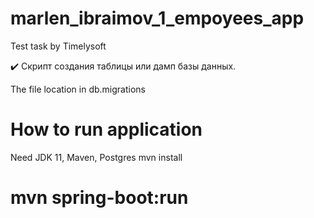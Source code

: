 # marlen_ibraimov_1_empoyees_app
Test task by Timelysoft



:heavy_check_mark: Скрипт создания таблицы или дамп базы данных.

The file location in db.migrations


# How to run application
Need JDK 11, Maven, Postgres
mvn install

# mvn spring-boot:run



